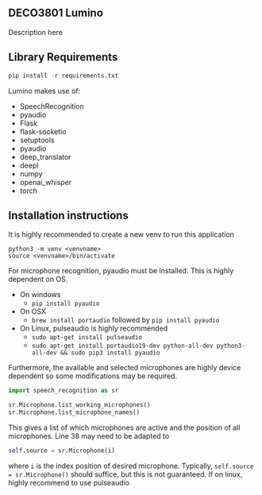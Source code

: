 ## DECO3801 Lumino
Description here

## Library Requirements
```python
pip install -r requirements.txt
```

Lumino makes use of:
- SpeechRecognition
- pyaudio
- Flask
- flask-socketio
- setuptools
- pyaudio
- deep_translator
- deepl
- numpy
- openai_whisper
- torch

## Installation instructions
It is highly recommended to create a new venv to run this application
```
python3 -m venv <venvname>
source <venvname>/bin/activate
```

For microphone recognition, pyaudio must be installed. This is highly dependent on OS.
- On windows
  - `pip install pyaudio`
- On OSX
  - `brew install portaudio` followed by `pip install pyaudio`
- On Linux, pulseaudio is highly recommended
  - `sudo apt-get install pulseaudio`   
  - `sudo apt-get install portaudio19-dev python-all-dev python3-all-dev && sudo pip3 install pyaudio`
 
Furthermore, the available and selected microphones are highly device dependent so some modifications may be required.
```python
import speech_recognition as sr

sr.Microphone.list_working_microphones()
sr.Microphone.list_microphone_names()
```
This gives a list of which microphones are active and the position of all microphones. 
Line 38 may need to be adapted to 
```python
self.source = sr.Microphone(i)
```
where `i` is the index position of desired microphone. Typically, `self.source = sr.Microphone()` should suffice, but this is not guaranteed. If on linux, highly recommend to use pulseaudio

